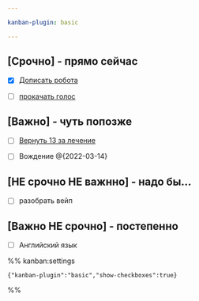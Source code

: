 ```yaml
---

kanban-plugin: basic

---
```


## [Срочно] - прямо сейчас

- [x] [Дописать робота](Дописать%20робота.md)
- [ ] [прокачать голос](Голос.md)


## [Важно] - чуть попозже

- [ ] [Вернуть 13 за лечение](Вернуть%2013%20за%20лечение.md)
- [ ] Вождение @{2022-03-14}


## [НЕ срочно НЕ важнно] - надо бы...

- [ ] разобрать вейп


## [Важно НЕ срочно] - постепенно

- [ ] Английский язык




%% kanban:settings
```
{"kanban-plugin":"basic","show-checkboxes":true}
```
%%